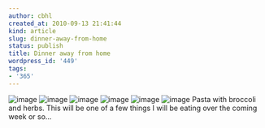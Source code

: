 ```yaml
---
author: cbhl
created_at: 2010-09-13 21:41:44
kind: article
slug: dinner-away-from-home
status: publish
title: Dinner away from home
wordpress_id: '449'
tags:
- '365'
---
```


![image](http://blog.azuresky.ca/blog/wp-content/uploads/2010/09/wpid-IMG_20100913_182521.jpg)
![image](http://blog.azuresky.ca/blog/wp-content/uploads/2010/09/wpid-IMG_20100913_182425.jpg)
![image](http://blog.azuresky.ca/blog/wp-content/uploads/2010/09/wpid-IMG_20100913_183310.jpg)
![image](http://blog.azuresky.ca/blog/wp-content/uploads/2010/09/wpid-IMG_20100913_183313.jpg)
![image](http://blog.azuresky.ca/blog/wp-content/uploads/2010/09/wpid-IMG_20100913_183512.jpg)
![image](http://blog.azuresky.ca/blog/wp-content/uploads/2010/09/wpid-IMG_20100913_184240.jpg)
Pasta with broccoli and herbs. This will be one of a few things I will
be eating over the coming week or so...
